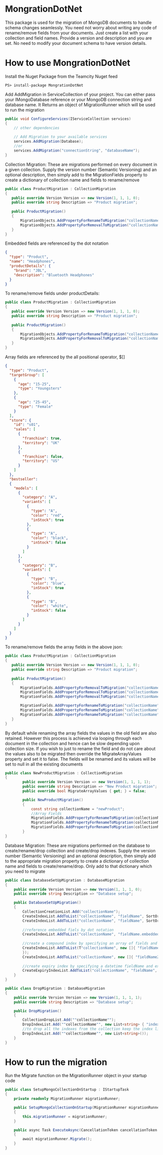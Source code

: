 # MongrationDotNet

This package is used for the migration of MongoDB documents to handle schema changes seamlessly. 
You need not worry about writing any code of rename/remove fields from your documents. 
Just create a list with your collection and field names. Provide a version and description and you are set. No need to modify your document schema to have version details.

# How to use MongrationDotNet

Install the Nuget Package from the Teamcity Nuget feed

```
PS> install-package MongrationDotNet
```

Add AddMigration in ServiceCollection of your project. You can either pass your IMongoDatabase reference or your MongoDB connection string and database name. It Returns an object of MigrationRunner which will be used to run the migration


```csharp
public void ConfigureServices(IServiceCollection services)
{
    // other dependencies
    
    // Add Migration to your available services
	services.AddMigration(Database);
    //or
    services.AddMigration("connectionString", "databaseName");
}
```

Collection Migration:
These are migrations performed on every document in a given collection. Supply the version number (Semantic Versioning) and an optional description, then simply add to the MigrationFields property to create a dictionary of collection name and fields to rename/remove

```csharp
public class ProductMigration : CollectionMigration
{
   public override Version Version => new Version(1, 1, 1, 0);
   public override string Description => "Product migration";
       
   public ProductMigration()
   {
       MigrationObjects.AddPropertyForRenameToMigration("collectionName", "oldFieldName", "newFieldName");
       MigrationObjects.AddPropertyForRemovalToMigration("collectionName", "fieldName");
   }
}
```

Embedded fields are referenced by the dot notation

```json
{
  "type": "Product",
  "name": "Headphones",
  "productDetails": {
    "brand": "JBL",
    "description": "Bluetooth Headphones"
  }
}
```

To rename/remove fields under productDetails:
```csharp
public class ProductMigration : CollectionMigration
{
   public override Version Version => new Version(1, 1, 1, 0);
   public override string Description => "Product migration";
       
   public ProductMigration()
   {
       MigrationObjects.AddPropertyForRenameToMigration("collectionName", "productDetails.description", "productDetails.features");
       MigrationObjects.AddPropertyForRemovalToMigration("collectionName", "productDetails.brand");
   }
}
```
Array fields are referenced by the all positional operator, $[] 

```json
{
  "type": "Product",
  "targetGroup": [
    {
      "age": "15-25",
      "type": "Youngsters"
    },
    {
      "age": "25-45",
      "type": "Female"
    }
  ],
  "store": {
    "id": "s01",
    "sales": [
      {
        "franchise": true,
        "territory": "UK"
      },
      {
        "franchise": false,
        "territory": "US"
      }
    ]
  },
  "bestseller":
  {
    "models": [
      {
        "category": "A",
        "variants": [
          {
            "type": "A",
            "color": "red",
            "inStock": true
          },
          {
            "type": "A",
            "color": "black",
            "inStock": false
          }
        ]
      },
      {
        "category": "B",
        "variants": [
          {
            "type": "B",
            "color": "blue",
            "inStock": true
          },
          {
            "type": "B",
            "color": "white",
            "inStock": false
          }
        ]
      }
    ]
  }
}
```

To rename/remove fields the array fields in the above json:
```csharp
public class ProductMigration : CollectionMigration
{
   public override Version Version => new Version(1, 1, 1, 0);
   public override string Description => "Product migration";
       
   public ProductMigration()
   {
       MigrationFields.AddPropertyForRemovalToMigration("collectionName", "targetGroup.$[].age");
       MigrationFields.AddPropertyForRemovalToMigration("collectionName", "store.sales.$[].franchise");
       MigrationFields.AddPropertyForRemovalToMigration("collectionName", "bestseller.models.$[].variants.$[].type");

       MigrationFields.AddPropertyForRenameToMigration("collectionName", "targetGroup.$[].type", "targetGroup.$[].buyer");
       MigrationFields.AddPropertyForRenameToMigration("collectionName", "store.sales.$[].territory", "store.sales.$[].region");
       MigrationFields.AddPropertyForRenameToMigration("collectionName", "bestseller.models.$[].variants.$[].inStock", "bestseller.models.$[].variants.$[].isInStock");
   }
}
```

By default while renaming the array fields the values in the old field are also retained. However this process is achieved via looping through each document in the collection and hence can be slow depending upon collection size.
If you wish to just to rename the field and do not care about the values also to be migrated then override the MigrateArrayValues property and set it to false. The fields will be renamed and its values will be set to null in all the existing documents 

```csharp
public class NewProductMigration : CollectionMigration
{
        public override Version Version => new Version(1, 1, 1, 1);
        public override string Description => "New Product migration";
        public override bool MigrateArrayValues { get; } = false;

        public NewProductMigration()
        {
            const string collectionName = "newProduct";
            //Array Fields
            MigrationFields.AddPropertyForRenameToMigration(collectionName, "targetGroup.$[].type", "targetGroup.$[].buyer");
            MigrationFields.AddPropertyForRenameToMigration(collectionName, "store.sales.$[].territory", "store.sales.$[].region");
            MigrationFields.AddPropertyForRenameToMigration(collectionName, "bestseller.models.$[].variants.$[].inStock", "bestseller.models.$[].variants.$[].isInStock");
        }
}
```

Database Migration:
These are migrations performed on the database to create/rename/drop collection and create/drop indexes. Supply the version number (Semantic Versioning) and an optional description, then simply add to the appropriate migration property to create a dictionary of collection name and fields to create/rename/drop.
Only add to that dictionary which you need to migrate

```csharp
public class DatabaseSetUpMigration : DatabaseMigration
{
    public override Version Version => new Version(1, 1, 1, 0);
    public override string Description => "Database setup";

    public DatabaseSetUpMigration()
    {
        CollectionCreationList.Add("collectionName");
        CreateIndexList.AddToList("collectionName", "fieldName", SortOrder.Ascending);
        CreateIndexList.AddToList("collectionName", "fieldName", SortOrder.Descending);
        
        //reference embedded fiels by dot notation
        CreateIndexList.AddToList("collectionName", "fieldName.embeddedFieldName", SortOrder.Ascending);
        
        //create a compound index by specifying an array of fields and their corresponding sort order
        CreateIndexList.AddToList(T"collectionName", new []{ "fieldName1" , "fieldName2" }, new[] { SortOrder.Ascending, SortOrder.Ascending
        });
        CreateIndexList.AddToList("collectionName", new []{ "fieldName2", "fieldName1" }, new[] { SortOrder.Ascending, SortOrder.Descending});
        
        //create expiry index by specifying a datetime fieldName and expiry in days
        CreateExpiryIndexList.AddToList("collectionName", "fieldName", 30);
    }
}
```
```csharp
public class DropMigration : DatabaseMigration
{
    public override Version Version => new Version(1, 1, 1, 1);
    public override string Description => "Database setup";

    public DropMigration()
    {
        CollectionDropList.Add(""collectionName"");
        DropIndexList.Add(""collectionName"", new List<string> { "index1_name", "index2_name" });
        //to drop all the indexes from the collection keep the index list empty. Note that it will however not delete the default index on _id
        DropIndexList.Add(""collectionName"", new List<string>());
    }
}
```

# How to run the migration

Run the Migrate function on the MigrationRunner object in your startup code

```csharp
public class SetupMongoCollectionOnStartup : IStartupTask
{
    private readonly MigrationRunner migrationRunner;

    public SetupMongoCollectionOnStartup(MigrationRunner migrationRunner)
    {
        this.migrationRunner = migrationRunner;
    }

    public async Task ExecuteAsync(CancellationToken cancellationToken = default)
    {
        await migrationRunner.Migrate();
    }
}
```
